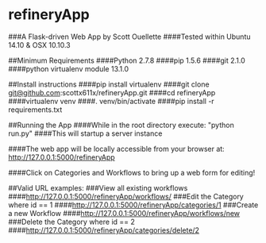 # refineryApp
###A Flask-driven Web App by Scott Ouellette
####Tested within Ubuntu 14.10 & OSX 10.10.3

##Minimum Requirements
####Python 2.7.8
####pip 1.5.6
####git 2.1.0
####python virtualenv module 13.1.0

##Install instructions
####pip install virtualenv
####git clone git@github.com:scottx611x/refineryApp.git
####cd refineryApp
####virtualenv venv
####. venv/bin/activate
####pip install -r requirements.txt

##Running the App
####While in the root directory execute: "python run.py"
####This will startup a server instance

####The web app will be locally accessible from your browser at: http://127.0.0.1:5000/refineryApp

####Click on Categories and Workflows to bring up a web form for editing!

##Valid URL examples:
###View all existing workflows
####http://127.0.0.1:5000/refineryApp/workflows/
###Edit the Category where id == 1
####http://127.0.0.1:5000/refineryApp/categories/1 
###Create a new Workflow
####http://127.0.0.1:5000/refineryApp/workflows/new 
###Delete the Category where id == 2
####http://127.0.0.1:5000/refineryApp/categories/delete/2 



